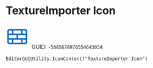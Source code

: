 # TextureImporter Icon
![](/img/TextureImporter%20Icon.png)
GUID: `-5085678970554643034`
```
EditorGUIUtility.IconContent("TextureImporter Icon")
```
